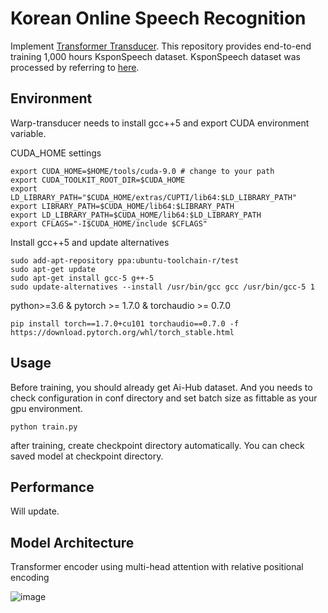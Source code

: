 # Korean Online Speech Recognition

Implement [Transformer Transducer]. This repository provides end-to-end training 1,000 hours KsponSpeech dataset.
KsponSpeech dataset was processed by referring to [here].

## Environment

Warp-transducer needs to install gcc++5 and export CUDA environment variable.

CUDA_HOME settings

```
export CUDA_HOME=$HOME/tools/cuda-9.0 # change to your path
export CUDA_TOOLKIT_ROOT_DIR=$CUDA_HOME
export LD_LIBRARY_PATH="$CUDA_HOME/extras/CUPTI/lib64:$LD_LIBRARY_PATH"
export LIBRARY_PATH=$CUDA_HOME/lib64:$LIBRARY_PATH
export LD_LIBRARY_PATH=$CUDA_HOME/lib64:$LD_LIBRARY_PATH
export CFLAGS="-I$CUDA_HOME/include $CFLAGS"
```

Install gcc++5 and update alternatives

```
sudo add-apt-repository ppa:ubuntu-toolchain-r/test
sudo apt-get update
sudo apt-get install gcc-5 g++-5
sudo update-alternatives --install /usr/bin/gcc gcc /usr/bin/gcc-5 1
```

python>=3.6 & pytorch >= 1.7.0 & torchaudio >= 0.7.0

```
pip install torch==1.7.0+cu101 torchaudio==0.7.0 -f https://download.pytorch.org/whl/torch_stable.html
```

## Usage
Before training, you should already get Ai-Hub dataset. And you needs to check configuration in conf directory and set batch size as fittable as your gpu environment.
```
python train.py
```
after training, create checkpoint directory automatically. You can check saved model at checkpoint directory.

## Performance
Will update.

## Model Architecture

Transformer encoder using multi-head attention with relative positional encoding

![image](https://user-images.githubusercontent.com/33983084/106132024-bf7c6c80-61a6-11eb-9db9-785892396558.png)


[Transformer Transducer]:https://arxiv.org/pdf/2002.02562.pdf
[here]:https://www.mdpi.com/2076-3417/10/19/6936
